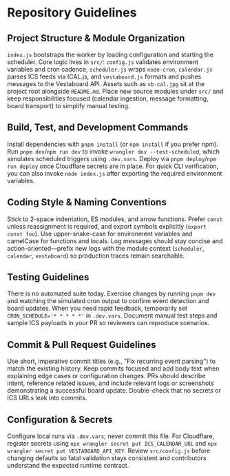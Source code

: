 # Repository Guidelines

## Project Structure & Module Organization
`index.js` bootstraps the worker by loading configuration and starting the scheduler. Core logic lives in `src/`: `config.js` validates environment variables and cron cadence, `scheduler.js` wraps `node-cron`, `calendar.js` parses ICS feeds via ICAL.js, and `vestaboard.js` formats and pushes messages to the Vestaboard API. Assets such as `vb-cal.jpg` sit at the project root alongside `README.md`. Place new source modules under `src/` and keep responsibilities focused (calendar ingestion, message formatting, board transport) to simplify manual testing.

## Build, Test, and Development Commands
Install dependencies with `pnpm install` (or `npm install` if you prefer npm). Run `pnpm dev`/`npm run dev` to invoke `wrangler dev --test-scheduled`, which simulates scheduled triggers using `.dev.vars`. Deploy via `pnpm deploy`/`npm run deploy` once Cloudflare secrets are in place. For quick CLI verification, you can also invoke `node index.js` after exporting the required environment variables.

## Coding Style & Naming Conventions
Stick to 2-space indentation, ES modules, and arrow functions. Prefer `const` unless reassignment is required, and export symbols explicitly (`export const foo`). Use upper-snake-case for environment variables and camelCase for functions and locals. Log messages should stay concise and action-oriented—prefix new logs with the module context (`scheduler`, `calendar`, `vestaboard`) so production traces remain searchable.

## Testing Guidelines
There is no automated suite today. Exercise changes by running `pnpm dev` and watching the simulated cron output to confirm event detection and board updates. When you need rapid feedback, temporarily set `CRON_SCHEDULE='* * * * *'` in `.dev.vars`. Document manual test steps and sample ICS payloads in your PR so reviewers can reproduce scenarios.

## Commit & Pull Request Guidelines
Use short, imperative commit titles (e.g., "Fix recurring event parsing") to match the existing history. Keep commits focused and add body text when explaining edge cases or configuration changes. PRs should describe intent, reference related issues, and include relevant logs or screenshots demonstrating a successful board update. Double-check that no secrets or ICS URLs leak into commits.

## Configuration & Secrets
Configure local runs via `.dev.vars`; never commit this file. For Cloudflare, register secrets using `npx wrangler secret put ICS_CALENDAR_URL` and `npx wrangler secret put VESTABOARD_API_KEY`. Review `src/config.js` before changing defaults so fatal validation stays consistent and contributors understand the expected runtime contract.
